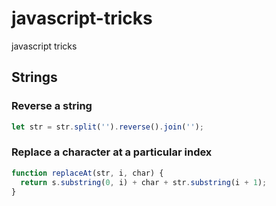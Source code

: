 # javascript-tricks
javascript tricks

## Strings

### Reverse a string

```javascript
let str = str.split('').reverse().join('');
```
### Replace a character at a particular index

```javascript
function replaceAt(str, i, char) {
  return s.substring(0, i) + char + str.substring(i + 1);
}
```
